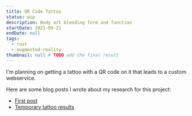 ```yaml
---
title: QR Code Tattoo
status: wip
description: Body art blending form and function
startDate: 2021-09-21
endDate: null
tags:
  - rust
  - augmented-reality
thumbnail: null # TODO add the final result
---
```


I'm planning on getting a tattoo with a QR code on it that leads to a custom
webservice.

Here are some blog posts I wrote about my research for this project:

- [First post](https://astrid.tech/2021/09/22/0/qr-tattoo/)
- [Temporary tattoo results](https://astrid.tech/2021/10/03/0/temp-tattoo-results/)
